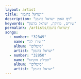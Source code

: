 ```yaml
---
layout: artist
title: "ישראל ברגמן"
description: "דף האמן ישראל ברגמן"
keywords: "שירים, מוזיקה, ישראל ברגמן"
permalink: /artists/ישראל-ברגמן/
songs:
  - number: "32849"
    name: "שירו לה'"
    album: "סינגלים"
    artist: "ישראל ברגמן"
  - number: "32850"
    name: "תפילת חזקיהו"
    album: "סינגלים"
    artist: "ישראל ברגמן"
---
```

